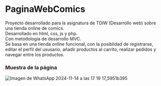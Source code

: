 # PaginaWebComics
Proyecto desarrollado para la asignatura de TDIW (Desarrollo web) sobre una tienda online de comics.  
Desarrollado en html, css, js y php.  
Con metodología de desarrollo MVC.  
Se basa en una tienda online funcional, con la posiblidad de registrarse, editar el perfil del ususario, añadir productos al carrito, realizar pedidos y navegar entre los productos. 
### Muestra de la página
![Imagen de WhatsApp 2024-11-14 a las 17 19 17_5951b395](https://github.com/user-attachments/assets/a87da6b7-3a93-4063-b5bb-ac4e32e3a13f)
